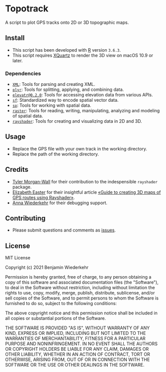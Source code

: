 # Topotrack

A script to plot GPS tracks onto 2D or 3D topographic maps.

## Install

- This script has been developed with [R](https://www.r-project.org/) version `3.6.3`.
- This script requires [XQuartz](https://www.xquartz.org/) to render the 3D view on macOS 10.9 or later.

### Dependencies

- [`XML`](https://cran.r-project.org/web/packages/XML/index.html): Tools for parsing and creating XML.
- [`plyr`](https://cran.r-project.org/web/packages/plyr/index.html): Tools for splitting, applying, and combining data.
- [`elevatr@0.2.0`](https://cran.r-project.org/web/packages/elevatr/index.html): Tools for accessing elevation data from various APIs.
- [`sf`](https://cran.r-project.org/web/packages/sf/index.html): Standardized way to encode spatial vector data.
- [`sp`](https://cran.r-project.org/web/packages/sp/index.html): Tools for working with spatial data.
- [`raster`](https://cran.r-project.org/web/packages/raster/index.html): Tools for reading, writing, manipulating, analyzing and modeling of spatial data.
- [`rayshader`](https://cran.r-project.org/web/packages/rayshader/index.html): Tools for creating and visualizing data in 2D and 3D.

## Usage

- Replace the GPS file with your own track in the working directory.
- Replace the path of the working directory.

## Credits

- [Tyler Morgan-Wall](https://www.tylermw.com/) for their contribution to the indespensible `rayshader` package.
- [Elizabeth Easter](https://www.elizabetheaster.com/) for their insightful article [«Guide to creating 3D maps of GPS routes using Rayshader»](https://www.elizabetheaster.com/blog/2019/07/19/GPS_Routes_Plotted_on_Realistic_3D_Map).
- [Anna Wiederkehr](https://annawiederkehr.com/) for their debugging support.

## Contributing

- Please submit questions and comments as [issues](https://github.com/wiederkehr/topotrack/issues).

## License

MIT License

Copyright (c) 2021 Benjamin Wiederkehr

Permission is hereby granted, free of charge, to any person obtaining a copy
of this software and associated documentation files (the "Software"), to deal
in the Software without restriction, including without limitation the rights
to use, copy, modify, merge, publish, distribute, sublicense, and/or sell
copies of the Software, and to permit persons to whom the Software is
furnished to do so, subject to the following conditions:

The above copyright notice and this permission notice shall be included in all
copies or substantial portions of the Software.

THE SOFTWARE IS PROVIDED "AS IS", WITHOUT WARRANTY OF ANY KIND, EXPRESS OR
IMPLIED, INCLUDING BUT NOT LIMITED TO THE WARRANTIES OF MERCHANTABILITY,
FITNESS FOR A PARTICULAR PURPOSE AND NONINFRINGEMENT. IN NO EVENT SHALL THE
AUTHORS OR COPYRIGHT HOLDERS BE LIABLE FOR ANY CLAIM, DAMAGES OR OTHER
LIABILITY, WHETHER IN AN ACTION OF CONTRACT, TORT OR OTHERWISE, ARISING FROM,
OUT OF OR IN CONNECTION WITH THE SOFTWARE OR THE USE OR OTHER DEALINGS IN THE
SOFTWARE.
